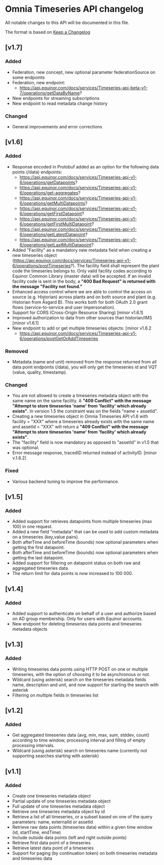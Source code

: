 # Omnia Timeseries API changelog

All notable changes to this API will be documented in this file.

The format is based on [Keep a Changelog](https://keepachangelog.com/en/1.0.0/)

## [v1.7]
### Added
-  Federation, new concept, new optional parameter federationSource on some endpoints
-  Federation, new endpoint:
   * https://api.equinor.com/docs/services/Timeseries-api-beta-v1-7/operations/getDataByName?
- New endpoints for streaming subscriptions
- New endpoint to read metadata change history

### Changed
- General improvements and error corrections

## [v1.6]
### Added
- Response encoded in Protobuf added as an option for the following data points (/data) endpoints:
  * https://api.equinor.com/docs/services/Timeseries-api-v1-6/operations/getDatapoints?
  * https://api.equinor.com/docs/services/Timeseries-api-v1-6/operations/get-aggregates?
  * https://api.equinor.com/docs/services/Timeseries-api-v1-6/operations/getMultiDatapoints?
  * https://api.equinor.com/docs/services/Timeseries-api-v1-6/operations/getFirstDatapoint?
  * https://api.equinor.com/docs/services/Timeseries-api-v1-6/operations/getFirstMultiDatapoint?
  * https://api.equinor.com/docs/services/Timeseries-api-v1-6/operations/getLatestDatapoint?
  * https://api.equinor.com/docs/services/Timeseries-api-v1-6/operations/getLastMultiDatapoint?
- Added "Facility" as a mandatory new metadata field when creating a new timeseries object (https://api.equinor.com/docs/services/Timeseries-api-v1-6/operations/postTimeseries?). The facility field shall represent the plant code the timeseries belongs to. Only valid facility codes according to Equinor Common Library (master data) will be accepted. If an invalid facility code is sent in the body, a **"400 Bad Request" is returned with the message "Facility not found."**
- Enhanced access control where we are able to control the access on source (e.g. Historian) across plants and on both source and plant (e.g. Historian from Åsgard B). This works both for both OAuth 2.0 grant flows (service-to-service and user impersonation).
- Support for CORS (Cross-Origin Resource Sharing) [minor v1.6.1] 
- Improved authorization to data from other sources than historian/IMS [minor v1.6.1]
- New endpoint to add or get multiple timeseries objects: [minor v1.6.2  
  * https://api.equinor.com/docs/services/Timeseries-api-v1-6/operations/postGetOrAddTimeseries


### Removed
- Metadata (name and unit) removed from the response returned from all data point endpoints (/data), you will only get the timeseries id and VQT (value, quality, timestamp).

### Changed
- You are not allowed to create a timeseries metadata object with the same name on the same facility. A **"409 Conflict" with the message "Attempt to store timeseries 'name' from 'facility' which already exists"**. In version 1.5 the constraint was on the fields "name + assetId".
- Creating a new timeseries object in Omnia Timeseries API v1.6 with facility = "XXX" where a timeseries already exists with the same name and assetId = "XXX" will return a **"409 Conflict" with the message "Attempt to store timeseries 'name' from 'facility' which already exists"**.
- The "facility" field is now mandatory as opposed to "assetId" in v1.5 that was optional. 
- Error message response, tracedID returned instead of activityID. [minor v.1.6.2]

### Fixed
- Various backend tuning to improve the performance.

## [v1.5]
### Added
- Added support for retrieves datapoints from multiple timeseries (max 100) in one request.
- Added a new field "metadata" that can be used to add custom metadata on a timeseries (key,value pairs).
- Both afterTime and beforeTime (bounds) now optional parameters when getting the first datapoint.
- Both afterTime and beforeTime (bounds) now optional parameters when getting the last datapoint.
- Added support for filtering on datapoint status on both raw and aggregated timeseries data.
- The return limit for data points is now increased to 100 000.

## [v1.4]
### Added
- Added support to authenticate on behalf of a user and authorize based on AD group membership. Only for users with Equinor accounts.
- New endpoint for deleting timeseries data points and timeseries metadata objects

## [v1.3]
### Added
- Writing timeseries data points using HTTP POST on one or multiple timeseries, with the option of choosing it to be asynchronous or not.
- Wildcard (using asterisk) search on the timeseries metadata fields name, description and unit, and now support for starting the search with asterisk
- Filtering on multiple fields in timeseries list

## [v1.2]
### Added
- Get aggregated timeseries data (avg, min, max, sum, stddev, count) according to time window, processing interval and filling of empty processing intervals.
- Wildcard (using asterisk) search on timeseries name (currently not supporting searches starting with asterisk)

## [v1.1]
### Added
- Create one timeseries metadata object
- Partial update of one timeseries metadata object
- Full update of one timeseries metadata object
- Retrieve one timeseries metadata object by id
- Retrieve a list of all timeseries, or a subset based on one of the query parameters: name, externalId or assetId
- Retrieve raw data points (timeseries data) within a given time window (id, startTime, endTime)
- Include outside data points (left and right outside points)
- Retrieve first data point of a timeseries
- Retrieve latest data point of a timeseries
- Support for paging (by continuation token) on both timeseries metadata and timeseries data
